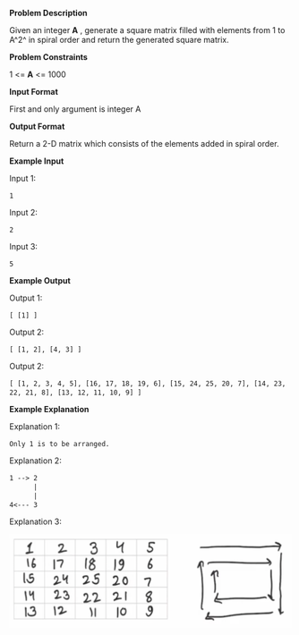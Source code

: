 **Problem Description**

Given an integer **A** , generate a square matrix filled with elements from 1 to A^2^ in spiral order and return the generated square matrix.

**Problem Constraints**

1 <= **A** <= 1000

**Input Format**

First and only argument is integer A

**Output Format**

Return a 2-D matrix which consists of the elements added in spiral order.

**Example Input**

Input 1:

```
1
```

Input 2:

```
2
```

Input 3:

```
5
```

**Example Output**

Output 1:

```
[ [1] ]
```

Output 2:

```
[ [1, 2], [4, 3] ]
```

Output 2:

```
[ [1, 2, 3, 4, 5], [16, 17, 18, 19, 6], [15, 24, 25, 20, 7], [14, 23, 22, 21, 8], [13, 12, 11, 10, 9] ]
```

**Example Explanation**

Explanation 1:

```
Only 1 is to be arranged.
```

Explanation 2:

```
1 --> 2
      |
      |
4<--- 3
```

Explanation 3:

![1681178608304](image/Readme/1681178608304.png)

